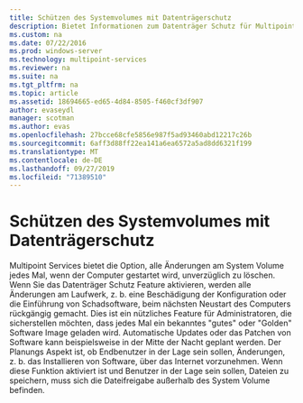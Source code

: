 ```yaml
---
title: Schützen des Systemvolumes mit Datenträgerschutz
description: Bietet Informationen zum Datenträger Schutz für Multipoint Services
ms.custom: na
ms.date: 07/22/2016
ms.prod: windows-server
ms.technology: multipoint-services
ms.reviewer: na
ms.suite: na
ms.tgt_pltfrm: na
ms.topic: article
ms.assetid: 18694665-ed65-4d84-8505-f460cf3df907
author: evaseydl
manager: scotman
ms.author: evas
ms.openlocfilehash: 27bcce68cfe5856e987f5ad93460abd12217c26b
ms.sourcegitcommit: 6aff3d88ff22ea141a6ea6572a5ad8dd6321f199
ms.translationtype: MT
ms.contentlocale: de-DE
ms.lasthandoff: 09/27/2019
ms.locfileid: "71389510"
---
```

# <a name="protecting-the-system-volume-with-disk-protection"></a>Schützen des Systemvolumes mit Datenträgerschutz
Multipoint Services bietet die Option, alle Änderungen am System Volume jedes Mal, wenn der Computer gestartet wird, unverzüglich zu löschen. Wenn Sie das Datenträger Schutz Feature aktivieren, werden alle Änderungen am Laufwerk, z. b. eine Beschädigung der Konfiguration oder die Einführung von Schadsoftware, beim nächsten Neustart des Computers rückgängig gemacht. Dies ist ein nützliches Feature für Administratoren, die sicherstellen möchten, dass jedes Mal ein bekanntes "gutes" oder "Golden" Software Image geladen wird. Automatische Updates oder das Patchen von Software kann beispielsweise in der Mitte der Nacht geplant werden. Der Planungs Aspekt ist, ob Endbenutzer in der Lage sein sollen, Änderungen, z. b. das Installieren von Software, über das Internet vorzunehmen. Wenn diese Funktion aktiviert ist und Benutzer in der Lage sein sollen, Dateien zu speichern, muss sich die Dateifreigabe außerhalb des System Volume befinden.  
  
